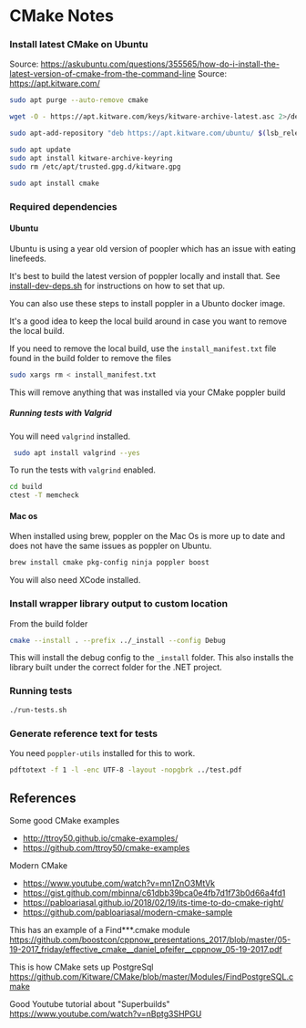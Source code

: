 # CMake Notes

### Install latest CMake on Ubuntu

Source: https://askubuntu.com/questions/355565/how-do-i-install-the-latest-version-of-cmake-from-the-command-line
Source: https://apt.kitware.com/

```bash
sudo apt purge --auto-remove cmake

wget -O - https://apt.kitware.com/keys/kitware-archive-latest.asc 2>/dev/null | gpg --dearmor - | sudo tee /etc/apt/trusted.gpg.d/kitware.gpg >/dev/null

sudo apt-add-repository "deb https://apt.kitware.com/ubuntu/ $(lsb_release -cs) main"

sudo apt update
sudo apt install kitware-archive-keyring
sudo rm /etc/apt/trusted.gpg.d/kitware.gpg

sudo apt install cmake
```

### Required dependencies

#### Ubuntu

Ubuntu is using a year old version of poopler which has an issue with eating
linefeeds.

It's best to build the latest version of poppler locally and install that.
See [install-dev-deps.sh](install-dev-deps.sh) for instructions on how to set that up.

You can also use these steps to install poppler in a Ubunto docker image.

It's a good idea to keep the local build around in case you want to remove
the local build.

If you need to remove the local build, use the `install_manifest.txt` file found in the build
folder to remove the files

```bash
sudo xargs rm < install_manifest.txt
```

This will remove anything that was installed via your CMake poppler build

##### Running tests with Valgrid

You will need `valgrind` installed.

```bash
 sudo apt install valgrind --yes
```

To run the tests with `valgrind` enabled.

```bash
cd build
ctest -T memcheck
```

#### Mac os

When installed using brew, poppler on the Mac Os is more up to date and does not
have the same issues as poppler on Ubuntu.

```bash
brew install cmake pkg-config ninja poppler boost
```

You will also need XCode installed.

### Install wrapper library output to custom location

From the build folder

```bash
cmake --install . --prefix ../_install --config Debug
```

This will install the debug config to the `_install` folder.
This also installs the library built under the correct folder for the .NET project.

### Running tests

```bash
./run-tests.sh
```

### Generate reference text for tests

You need `poppler-utils` installed for this to work.

```bash
pdftotext -f 1 -l -enc UTF-8 -layout -nopgbrk ../test.pdf
```

## References

Some good CMake examples

- http://ttroy50.github.io/cmake-examples/
- https://github.com/ttroy50/cmake-examples

Modern CMake

- https://www.youtube.com/watch?v=mn1ZnO3MtVk
- https://gist.github.com/mbinna/c61dbb39bca0e4fb7d1f73b0d66a4fd1
- https://pabloariasal.github.io/2018/02/19/its-time-to-do-cmake-right/
- https://github.com/pabloariasal/modern-cmake-sample

This has an example of a Find\*\*\*.cmake module
https://github.com/boostcon/cppnow_presentations_2017/blob/master/05-19-2017_friday/effective_cmake__daniel_pfeifer__cppnow_05-19-2017.pdf

This is how CMake sets up PostgreSql
https://github.com/Kitware/CMake/blob/master/Modules/FindPostgreSQL.cmake

Good Youtube tutorial about "Superbuilds"
https://www.youtube.com/watch?v=nBptg3SHPGU
